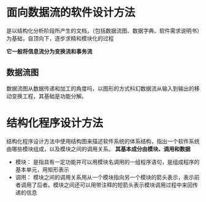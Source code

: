 # 面向数据流的软件设计方法
是以结构化分析阶段所产生的文档，（包括数据流图、数据字典、软件需求说明书）为基础，自顶向下，逐步求精和模块化的过程

**它一般将信息流分为变换流和事务流**
## 数据流图
数据流图从数据传递和加工的角度吗，以图形的方式科幻数据流从输入到输出的移动变换工程，其基础是功能分解。

# 结构化程序设计方法
结构化程序设计方法中使用结构图来描述软件系统的体系结构，指出一个软件系统由哪些模块组成，以及模块之间的调用关系。
**其基本成分由模块、调用和数据**
- 模块： 是指具有一定功能并可以用模块名调用的一组程序语句，是组成程序的基本单元，用矩形表示
- 调用： 模块之间的调用关系用从一个模块指向另一个模块的箭头表示，表示前者调用了后者。模块之间还可以用带注释的短箭头表示模块调用过程中来回传递的信息
